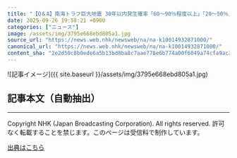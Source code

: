 ```yaml
---
title: "【Q＆A】南海トラフ巨大地震 30年以内発生確率「60～90％程度以上」「20～50％」に これまでの80％程度から"
date: 2025-09-26 19:58:21 +0900
categories: ["ニュース"]
image: /assets/img/3795e668ebd805a1.jpg
source_url: "https://news.web.nhk/newsweb/na/na-k10014932871000/"
canonical_url: "https://news.web.nhk/newsweb/na/na-k10014932871000/"
content_sha: "2e2d50c8b0ede6a5b13bd8ba8c7aae778e6b774a00f6049a74cfa9ac3d744ee2"
---
```


![記事イメージ]({{ site.baseurl }}/assets/img/3795e668ebd805a1.jpg)

## 記事本文（自動抽出）
<div><div class="_13tndsj2"><nav aria-label="フッターサイトナビゲーション" class="_13tndsj4"></nav><hr class="esl7kn2s esl7kn1l esl7kn1n _14xli2ae"><p class="esl7kn2s esl7kn1m esl7kn1o _1yvk0f68 _1lugom81">Copyright NHK (Japan Broadcasting Corporation). All rights reserved. 許可なく転載することを禁じます。このページは受信料で制作しています。</p></div></div>

[出典はこちら](https://news.web.nhk/newsweb/na/na-k10014932871000/)
